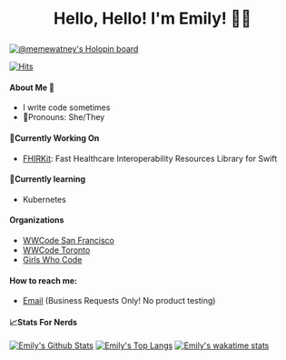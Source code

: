 <div align="center">
  <p>
    <sup>
      <h1> Hello, Hello! I'm Emily! 👋🏻
    </sup>
  </p>
</div>

[![@memewatney's Holopin board](https://holopin.io/api/user/board?user=memewatney)](https://holopin.io/@memewatney)

[![Hits](https://hits.seeyoufarm.com/api/count/incr/badge.svg?url=https%3A%2F%2Fgithub.com%2Femilybelnavis&count_bg=%23CDB6D7&title_bg=%23555555&icon=&icon_color=%23E7E7E7&title=visitors&edge_flat=true)](https://hits.seeyoufarm.com)

#### About Me 🙂
- I write code sometimes
- 🤗Pronouns: She/They

#### 🔭Currently Working On
- [FHIRKit](https://github.com/emilybelnavis/FHIRKit): Fast Healthcare Interoperability Resources Library for Swift

#### 🌱Currently learning
- Kubernetes

#### Organizations
- [WWCode San Francisco](https://www.womenwhocode.com/sf)
- [WWCode Toronto](https://www.womenwhocode.com/toronto)
- [Girls Who Code](https://girlswhocode.com)

#### How to reach me:

- [Email](mailto:emily.belnavis@bitmatic.ca) (Business Requests Only! No product testing)


#### 📈Stats For Nerds

[![Emily's Github Stats](https://github-readme-stats.vercel.app/api?username=emilybelnavis&theme=cobalt&show_icons=true&count_private=true&include_all_commits=false)](https://github.com/anuraghazra/github-readme-stats)
[![Emily's Top Langs](https://github-readme-stats.vercel.app/api/top-langs/?username=emilybelnavis&langs_count=5&theme=cobalt&layout=compact)](https://github.com/anuraghazra/github-readme-stats)
[![Emily's wakatime stats](https://github-readme-stats.vercel.app/api/wakatime?username=@emilybelnavis)](https://github.com/anuraghazra/github-readme-stats)

<!--
**emilybelnavis/emilybelnavis** is a ✨ _special_ ✨ repository because its `README.md` (this file) appears on your GitHub profile.

Here are some ideas to get you started:

- 🔭 I’m currently working on ...
- 🌱 I’m currently learning ...
- 👯 I’m looking to collaborate on ...
- 🤔 I’m looking for help with ...
- 💬 Ask me about ...
- 📫 How to reach me: ...
- 😄 Pronouns: ...
- ⚡ Fun fact: ...
-->
